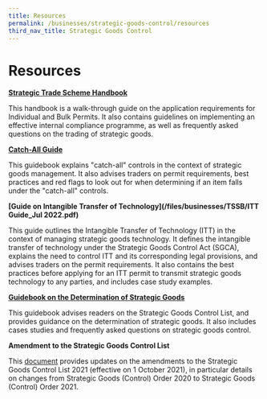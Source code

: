 ```yaml
---
title: Resources
permalink: /businesses/strategic-goods-control/resources
third_nav_title: Strategic Goods Control
---
```

# Resources

**[Strategic Trade Scheme Handbook](/files/businesses/SEB/STS%20Handbook%202021.pdf)**

This handbook is a walk-through guide on the application requirements for Individual and Bulk Permits. It also contains guidelines on implementing an effective internal compliance programme, as well as frequently asked questions on the trading of strategic goods.

**[Catch-All Guide](/files/businesses/catch-all-guide-(1).pdf)**

This guidebook explains "catch-all" controls in the context of strategic goods management. It also advises traders on permit requirements, best practices and red flags to look out for when determining if an item falls under the "catch-all" controls.

**[Guide on Intangible Transfer of Technology](/files/businesses/TSSB/ITT Guide_Jul 2022.pdf)**

This guide outlines the Intangible Transfer of Technology (ITT) in the context of managing strategic goods technology. It defines the intangible transfer of technology under the Strategic Goods Control Act (SGCA), explains the need to control ITT and its corresponding legal provisions, and advises traders on the permit requirements. It also contains the best practices before applying for an ITT permit to transmit strategic goods technology to any parties, and includes case study examples. 

**[Guidebook on the Determination of Strategic Goods](/files/businesses/guidebook-on-the-determination-of-strategic-goods-3-oct-2019.pdf)**

This guidebook advises readers on the Strategic Goods Control List, and provides guidance on the determination of strategic goods. It also includes cases studies and frequently asked questions on strategic goods control.

**Amendment to the Strategic Goods Control List**

This  [document](/files/businesses/TSSB/Amendment-table-for-Strategic-Goods-Control-Order-2021.pdf) provides updates on the amendments to the Strategic Goods Control List 2021 (effective on 1 October 2021), in particular details on changes from Strategic Goods (Control) Order 2020 to Strategic Goods (Control) Order 2021.